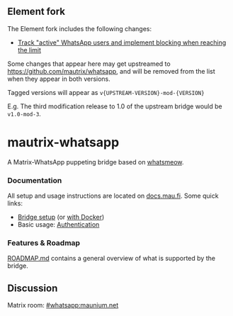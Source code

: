 ## Element fork

The Element fork includes the following changes:
- [Track "active" WhatsApp users and implement blocking when reaching the limit](https://github.com/tulir/mautrix-whatsapp/pull/323)

Some changes that appear here may get upstreamed to https://github.com/mautrix/whatsapp, and will be removed from
the list when they appear in both versions.

Tagged versions will appear as `v{UPSTREAM-VERSION}-mod-{VERSION}`

E.g. The third modification release to 1.0 of the upstream bridge would be `v1.0-mod-3`.

# mautrix-whatsapp
A Matrix-WhatsApp puppeting bridge based on [whatsmeow](https://github.com/tulir/whatsmeow).

### Documentation
All setup and usage instructions are located on [docs.mau.fi]. Some quick links:

[docs.mau.fi]: https://docs.mau.fi/bridges/go/whatsapp/index.html

* [Bridge setup](https://docs.mau.fi/bridges/go/whatsapp/setup/index.html)
  (or [with Docker](https://docs.mau.fi/bridges/go/whatsapp/setup/docker.html))
* Basic usage: [Authentication](https://docs.mau.fi/bridges/go/whatsapp/authentication.html)

### Features & Roadmap
[ROADMAP.md](https://github.com/mautrix/whatsapp/blob/master/ROADMAP.md)
contains a general overview of what is supported by the bridge.

## Discussion
Matrix room: [#whatsapp:maunium.net](https://matrix.to/#/#whatsapp:maunium.net)
